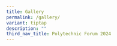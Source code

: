 ```yaml
---
title: Gallery
permalink: /gallery/
variant: tiptap
description: ""
third_nav_title: Polytechnic Forum 2024
---
```

<p></p>